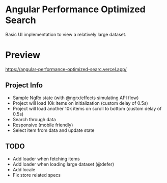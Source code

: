# Angular Performance Optimized Search

Basic UI implementation to view a relatively large dataset.

# Preview

https://angular-performance-optimized-searc.vercel.app/

## Project Info ##

- Sample NgRx state (with @ngrx/effects simulating API flow)
- Project will load 10k items on initialization (custom delay of 0.5s)
- Project will load another 10k items on scroll to bottom (custom delay of 0.5s)
- Search through data
- Responsive (mobile friendly)
- Select item from data and update state

## TODO ##

- Add loader when fetching items
- Add loader when loading large dataset (@defer)
- Add locale
- Fix store related specs
